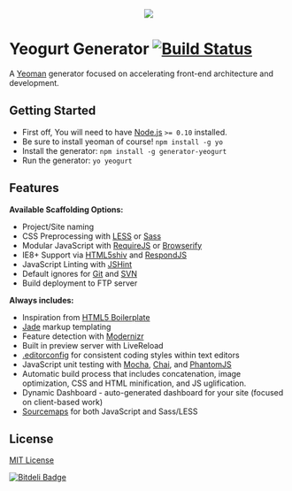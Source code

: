 <center>
	<img src="http://i.imgur.com/obNKseX.png" />
</center>

# Yeogurt Generator [![Build Status](https://secure.travis-ci.org/larsonjj/generator-yeogurt.png?branch=master)](https://travis-ci.org/larsonjj/generator-yeogurt)

A [Yeoman](http://yeoman.io) generator focused on accelerating front-end architecture and development. 


## Getting Started

- First off, You will need to have [Node.js](http://nodejs.org/) `>= 0.10` installed. <br>
- Be sure to install yeoman of course! `npm install -g yo` <br>
- Install the generator: `npm install -g generator-yeogurt` <br>
- Run the generator: `yo yeogurt`

## Features

**Available Scaffolding Options:**

- Project/Site naming
- CSS Preprocessing with [LESS](http://lesscss.org/) or [Sass](http://sass-lang.com/)
- Modular JavaScript with [RequireJS](http://requirejs.org/) or [Browserify](http://browserify.org/)
- IE8+ Support via [HTML5shiv](https://github.com/aFarkas/html5shiv) and [RespondJS](https://github.com/scottjehl/Respond)
- JavaScript Linting with [JSHint](http://www.jshint.com/)
- Default ignores for [Git](http://git-scm.com/) and [SVN](http://subversion.apache.org/)
- Build deployment to FTP server

**Always includes:**

- Inspiration from [HTML5 Boilerplate](http://html5boilerplate.com/)
- [Jade](http://jade-lang.com/) markup templating
- Feature detection with [Modernizr](http://modernizr.com/)
- Built in preview server with LiveReload
- [.editorconfig](http://editorconfig.org/) for consistent coding styles within text editors
- JavaScript unit testing with [Mocha](http://visionmedia.github.io/mocha/), [Chai](http://chaijs.com/), and [PhantomJS](http://phantomjs.org/)
- Automatic build process that includes concatenation, image optimization, CSS and HTML minification, and JS uglification.
- Dynamic Dashboard - auto-generated dashboard for your site (focused on client-based work)
- [Sourcemaps](http://www.html5rocks.com/en/tutorials/developertools/sourcemaps/) for both JavaScript and Sass/LESS


## License

[MIT License](http://en.wikipedia.org/wiki/MIT_License)


[![Bitdeli Badge](https://d2weczhvl823v0.cloudfront.net/larsonjj/generator-yeogurt/trend.png)](https://bitdeli.com/free "Bitdeli Badge")

